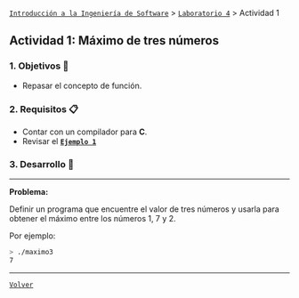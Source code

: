 [`Introducción a la Ingeniería de Software`](../../README.md) > [`Laboratorio 4`](../README.md) > Actividad 1

## Actividad 1: Máximo de tres números

### 1. Objetivos :dart:

- Repasar el concepto de función.

### 2. Requisitos :clipboard:

- Contar con un compilador para __C__.
- Revisar el **[`Ejemplo 1`](../ejemplo01/README.md)**

### 3. Desarrollo :rocket:

---

**Problema:**

Definir un programa que encuentre el valor de tres números y usarla para obtener el máximo entre los números 1, 7 y 2.

Por ejemplo:

```bash
> ./maximo3
7
```

---

[`Volver`](../README.md)

